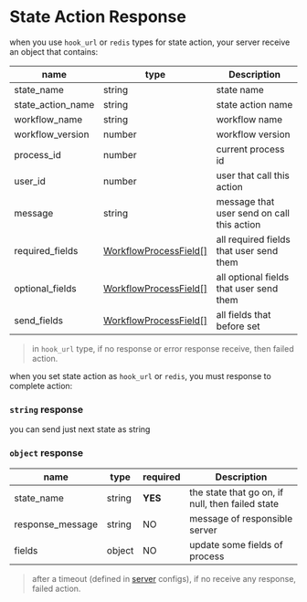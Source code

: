 # State Action Response

when you use `hook_url` or `redis` types for state action, your server receive an object that contains:

| name | type | Description |
| ----------- | ----------- |----------- |
| state_name | string | state name | 
| state_action_name | string | state action name | 
| workflow_name | string | workflow name | 
| workflow_version | number | workflow version | 
| process_id | number | current process id | 
| user_id | number | user that call this action | 
| message | string | message that user send on call this action  | 
| required_fields | [WorkflowProcessField[]](../process/schema.md#workflowprocessfield-schema) | all required fields that user send them  | 
| optional_fields | [WorkflowProcessField[]](../process/schema.md#workflowprocessfield-schema) | all optional fields that user send them  | 
| send_fields | [WorkflowProcessField[]](../process/schema.md#workflowprocessfield-schema) | all fields that before set  | 

> in `hook_url` type, if no response or error response receive, then failed action.

when you set state action as `hook_url` or `redis`, you must response to complete action:

### `string` response

you can send just next state as string

### `object` response

| name | type | required | Description |
| ----------- | ----------- |----------- |----------- |
| state_name | string | **YES** | the state that go on, if null, then failed state | 
|response_message | string | NO | message of responsible server|
|fields|object|NO|update some fields of process|


> after a timeout (defined in [server](../../configs/server.md) configs), if no receive any response, failed action.